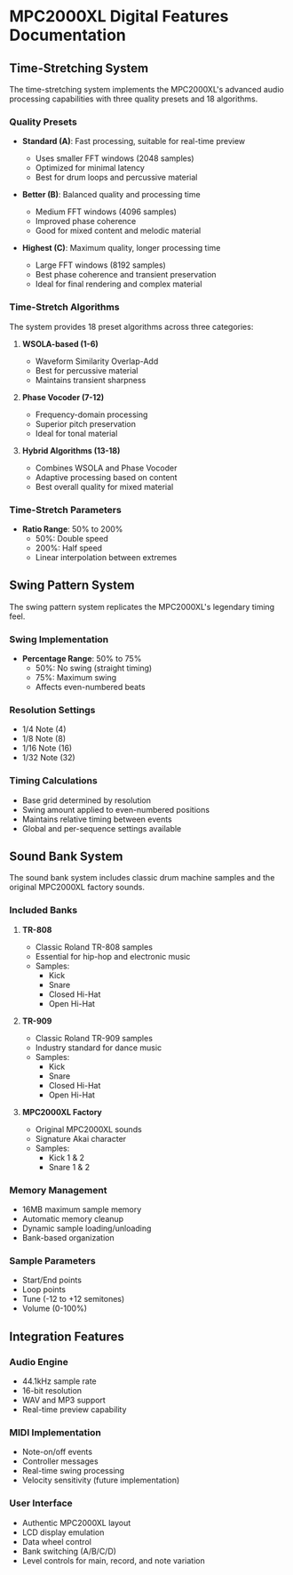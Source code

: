# MPC2000XL Digital Features Documentation

## Time-Stretching System

The time-stretching system implements the MPC2000XL's advanced audio processing capabilities with three quality presets and 18 algorithms.

### Quality Presets
- **Standard (A)**: Fast processing, suitable for real-time preview
  - Uses smaller FFT windows (2048 samples)
  - Optimized for minimal latency
  - Best for drum loops and percussive material

- **Better (B)**: Balanced quality and processing time
  - Medium FFT windows (4096 samples)
  - Improved phase coherence
  - Good for mixed content and melodic material

- **Highest (C)**: Maximum quality, longer processing time
  - Large FFT windows (8192 samples)
  - Best phase coherence and transient preservation
  - Ideal for final rendering and complex material

### Time-Stretch Algorithms
The system provides 18 preset algorithms across three categories:

1. **WSOLA-based (1-6)**
   - Waveform Similarity Overlap-Add
   - Best for percussive material
   - Maintains transient sharpness

2. **Phase Vocoder (7-12)**
   - Frequency-domain processing
   - Superior pitch preservation
   - Ideal for tonal material

3. **Hybrid Algorithms (13-18)**
   - Combines WSOLA and Phase Vocoder
   - Adaptive processing based on content
   - Best overall quality for mixed material

### Time-Stretch Parameters
- **Ratio Range**: 50% to 200%
  - 50%: Double speed
  - 200%: Half speed
  - Linear interpolation between extremes

## Swing Pattern System

The swing pattern system replicates the MPC2000XL's legendary timing feel.

### Swing Implementation
- **Percentage Range**: 50% to 75%
  - 50%: No swing (straight timing)
  - 75%: Maximum swing
  - Affects even-numbered beats

### Resolution Settings
- 1/4 Note (4)
- 1/8 Note (8)
- 1/16 Note (16)
- 1/32 Note (32)

### Timing Calculations
- Base grid determined by resolution
- Swing amount applied to even-numbered positions
- Maintains relative timing between events
- Global and per-sequence settings available

## Sound Bank System

The sound bank system includes classic drum machine samples and the original MPC2000XL factory sounds.

### Included Banks

1. **TR-808**
   - Classic Roland TR-808 samples
   - Essential for hip-hop and electronic music
   - Samples:
     - Kick
     - Snare
     - Closed Hi-Hat
     - Open Hi-Hat

2. **TR-909**
   - Classic Roland TR-909 samples
   - Industry standard for dance music
   - Samples:
     - Kick
     - Snare
     - Closed Hi-Hat
     - Open Hi-Hat

3. **MPC2000XL Factory**
   - Original MPC2000XL sounds
   - Signature Akai character
   - Samples:
     - Kick 1 & 2
     - Snare 1 & 2

### Memory Management
- 16MB maximum sample memory
- Automatic memory cleanup
- Dynamic sample loading/unloading
- Bank-based organization

### Sample Parameters
- Start/End points
- Loop points
- Tune (-12 to +12 semitones)
- Volume (0-100%)

## Integration Features

### Audio Engine
- 44.1kHz sample rate
- 16-bit resolution
- WAV and MP3 support
- Real-time preview capability

### MIDI Implementation
- Note-on/off events
- Controller messages
- Real-time swing processing
- Velocity sensitivity (future implementation)

### User Interface
- Authentic MPC2000XL layout
- LCD display emulation
- Data wheel control
- Bank switching (A/B/C/D)
- Level controls for main, record, and note variation

